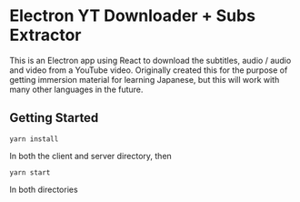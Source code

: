 # Electron YT Downloader + Subs Extractor

This is an Electron app using React to download the subtitles, audio / audio and video from a YouTube video. Originally created this for the purpose of getting immersion material for learning Japanese, but this will work with many other languages in the future.

## Getting Started

```
yarn install
```

In both the client and server directory, then

```
yarn start
```

In both directories
